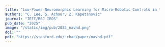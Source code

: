 ```yaml
---
title: "Low-Power Neuromorphic Learning for Micro-Robotic Controls in the Wild"
authors: "C. Lee, S. Achour, Z. Kapetanovic"
journal: "IEEE/RSJ IROS"
pub_date: "2025"
image: "/static/img/pub/2025_navhd.png"
doi: ""
pdf: "https://stanford.edu/~chae/paper/navhd.pdf"
---
```



